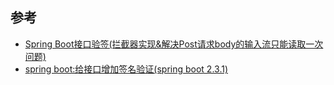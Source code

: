 ## 参考

- [Spring Boot接口验签(拦截器实现&解决Post请求body的输入流只能读取一次问题)](https://blog.csdn.net/zangdaiyang1991/article/details/103031724)
-  [spring boot:给接口增加签名验证(spring boot 2.3.1)](https://www.cnblogs.com/architectforest/p/13220459.html)

